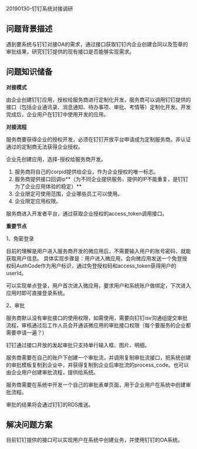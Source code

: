 20190130-钉钉系统对接调研

## 问题背景描述 ##

遇到要系统与钉钉对接OA的需求，通过接口获取钉钉内企业创建合同以及签章的审批结果，研究钉钉提供的现有接口是否能够实现需求。

## 问题知识储备 ##

**对接模式**

由企业创建钉钉应用，授权给服务商进行定制化开发，服务商可以调用钉钉提供的接口（包括企业通讯录、消息通知、待办事项、审批、考情等）定制化开发。开发完成后，企业用户在钉钉中使用开发的应用。

**对接流程**

服务商要获得企业的授权开发，必须在钉钉开放平台申请成为定制服务商。非认证通过的定制商无法获得企业授权。

企业先创建应用，选择-授权给服务商开发。

1. 服务商将自己的corpid提供给企业，作为企业授权的唯一标志。
2. 服务商提供接口回调ip**（为不同企业提供服务，提供的IP不能重复，是钉钉为了企业应用体验的稳定）**
3. 企业限定可使用范围，企业哪些员工可以使用。
4. 企业限定应用权限。

服务商进入开发者平台，通过获取企业授权的access_token调用接口。

**重要节点**

1、免密登录

目前的理解是用户进入服务商开发的微应用后，不需要输入用户的账号密码，就能获取用户信息。 具体实现步骤是：用户进入微应用，会向微应用发送一个免登授权码AuthCode作为用户标识，通过免登授权码和access_token获得用户的userId。

可以实现单点登录，用户首次进入微应用，要求用户和系统账户做绑定，下次进入应用时即可直接登录系统。

2、审批

服务商默认没有审批接口的使用权限，如需使用，需要向钉钉isv沟通组提交审批流程，审核通过后工作人员会开通该微应用的审批接口权限（每个要服务的企业都需要申请一遍？）

钉钉通过接口开放的发起审批只支持单行输入框、图片、明细。

服务商需要在自己的账户下创建一个审批流，并调用复制审批流接口，把系统创建的审批模板复制到企业中，并获得复制到企业后审批流的process_code。也可以由企业用户创建审批流程，提供给系统。

服务商需要在系统中开发一个自己的审批表单页面，用于企业用户在系统中创建审批流程。

审批的结果将会通过钉钉的RDS推送。

## 解决问题方案 ##

目前钉钉提供的接口可以实现用户在系统中创建业务，并使用钉钉的OA系统。
